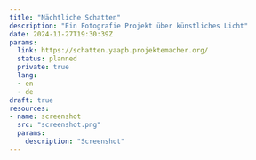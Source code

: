 ```yaml
---
title: "Nächtliche Schatten"
description: "Ein Fotografie Projekt über künstliches Licht"
date: 2024-11-27T19:30:39Z
params:
  link: https://schatten.yaapb.projektemacher.org/
  status: planned
  private: true
  lang:
  - en
  - de
draft: true
resources:
- name: screenshot
  src: "screenshot.png"
  params:
    description: "Screenshot"
---
```

